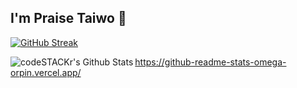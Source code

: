 ## I'm Praise Taiwo 👋

[![GitHub Streak](https://github-readme-streak-stats-adht.vercel.app?user=praisino)](https://git.io/streak-stats)


<img align="left" alt="codeSTACKr's Github Stats" src="https://github-readme-stats-omega-orpin.vercel.app/api?username=praisino&show_icons=true&hide_border=true&count_private=true" />


https://github-readme-stats-omega-orpin.vercel.app/
<!--
**praisino/praisino** is a ✨ _special_ ✨ repository because its `README.md` (this file) appears on your GitHub profile.

Here are some ideas to get you started:

- 🔭 I’m currently working on ...
- 🌱 I’m currently learning ...
- 👯 I’m looking to collaborate on ...
- 🤔 I’m looking for help with ...
- 💬 Ask me about ...
- 📫 How to reach me: ...
- 😄 Pronouns: ...
- ⚡ Fun fact: ...
-->
